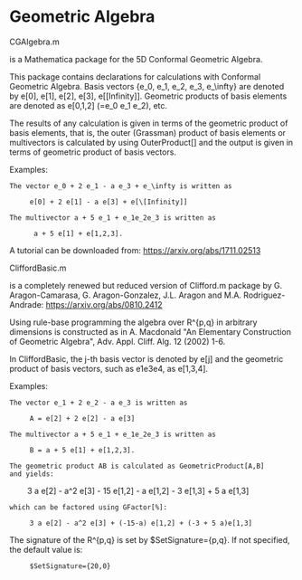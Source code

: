 # Geometric Algebra

CGAlgebra.m 

is a Mathematica package for the 5D Conformal Geometric Algebra.

This package contains declarations for calculations with Conformal
Geometric Algebra. Basis vectors {e_0, e_1, e_2, e_3, e_\infty} are 
denoted by e[0], e[1], e[2], e[3], e[\[Infinity]]. Geometric products
of basis elements are denoted as e[0,1,2] (=e_0 e_1 e_2), etc.
   
The results of any calculation is given in terms of the geometric product
of basis elements, that is, the outer (Grassman) product of basis
elements or multivectors is calculated by using OuterProduct[] and the
output is given in terms of geometric product of basis vectors.
        
Examples:     
                       
    The vector e_0 + 2 e_1 - a e_3 + e_\infty is written as
              
         e[0] + 2 e[1] - a e[3] + e[\[Infinity]]
              
    The multivector a + 5 e_1 + e_1e_2e_3 is written as
              
          a + 5 e[1] + e[1,2,3].

A tutorial can be downloaded from:
https://arxiv.org/abs/1711.02513


CliffordBasic.m

is a completely renewed but reduced version of Clifford.m package by 
G. Aragon-Camarasa, G. Aragon-Gonzalez, J.L. Aragon and 
M.A. Rodriguez-Andrade:
https://arxiv.org/abs/0810.2412

Using rule-base programming the algebra over R^{p,q} in arbitrary
dimensions is constructed as in A. Macdonald "An Elementary 
Construction of Geometric Algebra", Adv. Appl. Cliff. Alg. 12 (2002) 1-6.

In CliffordBasic, the j-th basis vector is denoted by e[j] and the 
geometric product of basis vectors, such as e1e3e4, as e[1,3,4].

Examples:     
                       
    The vector e_1 + 2 e_2 - a e_3 is written as
              
         A = e[2] + 2 e[2] - a e[3]
              
    The multivector a + 5 e_1 + e_1e_2e_3 is written as
              
         B = a + 5 e[1] + e[1,2,3].
     
    The geometric product AB is calculated as GeometricProduct[A,B]
    and yields:
    
         3 a e[2] - a^2 e[3] - 15 e[1,2] - a e[1,2] - 3 e[1,3] + 5 a e[1,3]
    
    which can be factored using GFactor[%]:
         
         3 a e[2] - a^2 e[3] + (-15-a) e[1,2] + (-3 + 5 a)e[1,3]
         
The signature of the R^{p,q} is set by $SetSignature={p,q}. If not specified,
the default value is:

         $SetSignature={20,0}        

